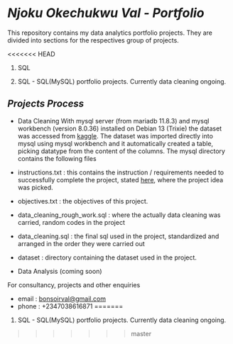 # *Njoku Okechukwu Val - Portfolio*
This repository contains my data analytics portfolio projects. They are divided into sections for the respectives group of projects.

<<<<<<< HEAD

1. SQL

1. SQL - SQL(MySQL) portfolio projects. Currently data cleaning ongoing.
## *Projects Process*
- Data Cleaning
With mysql server (from mariadb 11.8.3) and mysql workbench (version 8.0.36) installed on Debian 13 (Trixie) the dataset was accessed 
from [kaggle](https://anvilproject.org/guides/content/creating-links).
The dataset was imported directly into mysql using mysql workbench and it automatically created a table, picking datatype from the content
of the columns. The mysql directory contains the following files
- instructions.txt : this contains the instruction / requirements needed to successfully complete the project, stated [here](https://www.dataquest.io/blog/sql-projects/), 
where the project idea was picked.
- objectives.txt : the objectives of this project. 
- data_cleaning_rough_work.sql : where the actually data cleaning was carried, random codes in the project
- data_cleaning.sql : the final sql used in the project, standardized and arranged in the order they were carried out
- dataset : directory containing the dataset used in the project.

- Data Analysis (coming soon)


For consultancy, projects and other enquiries
- email : bonsoirval@gmail.com
- phone : +2347038616871 
=======
1. SQL - SQL(MySQL) portfolio projects. Currently data cleaning ongoing.
>>>>>>> master
